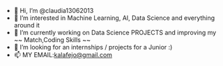 * 👋 Hi, I’m @claudia13062013
* 👀 I’m interested in Machine Learning, AI, Data Science and everything around it
* 🌱 I’m currently working on  Data Science PROJECTS and improving my ~~ Match,Coding Skills ~~
* 💞️ I’m looking for an internships / projects for a Junior :)
* 📫 MY EMAIL:kalafejo@gmail.com

<!---
claudia13062013/claudia13062013 is a ✨ special ✨ repository because its `README.md` (this file) appears on your GitHub profile.
You can click the Preview link to take a look at your changes.
--->
